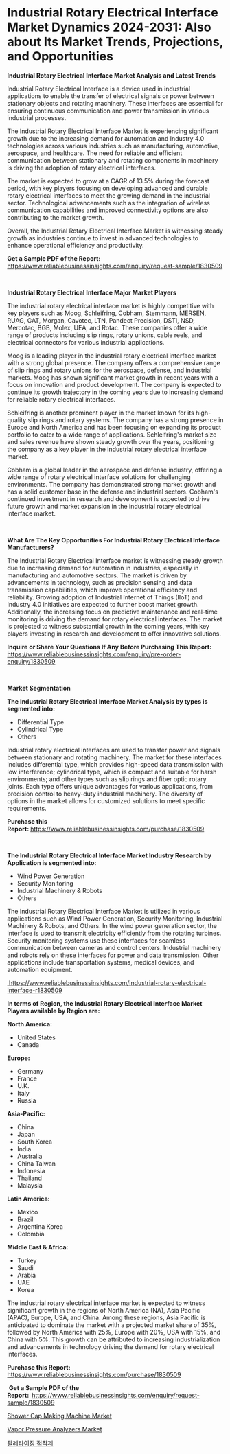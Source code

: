 <p><h1>Industrial Rotary Electrical Interface Market Dynamics 2024-2031: Also about Its Market Trends, Projections, and Opportunities</h1></p><p><strong>Industrial Rotary Electrical Interface Market Analysis and Latest Trends</strong></p>
<p><p>Industrial Rotary Electrical Interface is a device used in industrial applications to enable the transfer of electrical signals or power between stationary objects and rotating machinery. These interfaces are essential for ensuring continuous communication and power transmission in various industrial processes.</p><p>The Industrial Rotary Electrical Interface Market is experiencing significant growth due to the increasing demand for automation and Industry 4.0 technologies across various industries such as manufacturing, automotive, aerospace, and healthcare. The need for reliable and efficient communication between stationary and rotating components in machinery is driving the adoption of rotary electrical interfaces.</p><p>The market is expected to grow at a CAGR of 13.5% during the forecast period, with key players focusing on developing advanced and durable rotary electrical interfaces to meet the growing demand in the industrial sector. Technological advancements such as the integration of wireless communication capabilities and improved connectivity options are also contributing to the market growth.</p><p>Overall, the Industrial Rotary Electrical Interface Market is witnessing steady growth as industries continue to invest in advanced technologies to enhance operational efficiency and productivity.</p></p>
<p><strong>Get a Sample PDF of the Report:&nbsp;</strong> <a href="https://www.reliablebusinessinsights.com/enquiry/request-sample/1830509">https://www.reliablebusinessinsights.com/enquiry/request-sample/1830509</a></p>
<p>&nbsp;</p>
<p><strong>Industrial Rotary Electrical Interface Major Market Players</strong></p>
<p><p>The industrial rotary electrical interface market is highly competitive with key players such as Moog, Schleifring, Cobham, Stemmann, MERSEN, RUAG, GAT, Morgan, Cavotec, LTN, Pandect Precision, DSTI, NSD, Mercotac, BGB, Molex, UEA, and Rotac. These companies offer a wide range of products including slip rings, rotary unions, cable reels, and electrical connectors for various industrial applications.</p><p>Moog is a leading player in the industrial rotary electrical interface market with a strong global presence. The company offers a comprehensive range of slip rings and rotary unions for the aerospace, defense, and industrial markets. Moog has shown significant market growth in recent years with a focus on innovation and product development. The company is expected to continue its growth trajectory in the coming years due to increasing demand for reliable rotary electrical interfaces.</p><p>Schleifring is another prominent player in the market known for its high-quality slip rings and rotary systems. The company has a strong presence in Europe and North America and has been focusing on expanding its product portfolio to cater to a wide range of applications. Schleifring's market size and sales revenue have shown steady growth over the years, positioning the company as a key player in the industrial rotary electrical interface market.</p><p>Cobham is a global leader in the aerospace and defense industry, offering a wide range of rotary electrical interface solutions for challenging environments. The company has demonstrated strong market growth and has a solid customer base in the defense and industrial sectors. Cobham's continued investment in research and development is expected to drive future growth and market expansion in the industrial rotary electrical interface market.</p></p>
<p>&nbsp;</p>
<p><strong>What Are The Key Opportunities For Industrial Rotary Electrical Interface Manufacturers?</strong></p>
<p><p>The Industrial Rotary Electrical Interface market is witnessing steady growth due to increasing demand for automation in industries, especially in manufacturing and automotive sectors. The market is driven by advancements in technology, such as precision sensing and data transmission capabilities, which improve operational efficiency and reliability. Growing adoption of Industrial Internet of Things (IIoT) and Industry 4.0 initiatives are expected to further boost market growth. Additionally, the increasing focus on predictive maintenance and real-time monitoring is driving the demand for rotary electrical interfaces. The market is projected to witness substantial growth in the coming years, with key players investing in research and development to offer innovative solutions.</p></p>
<p><strong>Inquire or Share Your Questions If Any Before Purchasing This Report:</strong> <a href="https://www.reliablebusinessinsights.com/enquiry/pre-order-enquiry/1830509">https://www.reliablebusinessinsights.com/enquiry/pre-order-enquiry/1830509</a></p>
<p>&nbsp;</p>
<p><strong>Market Segmentation</strong></p>
<p><strong>The Industrial Rotary Electrical Interface Market Analysis by types is segmented into:</strong></p>
<p><ul><li>Differential Type</li><li>Cylindrical Type</li><li>Others</li></ul></p>
<p><p>Industrial rotary electrical interfaces are used to transfer power and signals between stationary and rotating machinery. The market for these interfaces includes differential type, which provides high-speed data transmission with low interference; cylindrical type, which is compact and suitable for harsh environments; and other types such as slip rings and fiber optic rotary joints. Each type offers unique advantages for various applications, from precision control to heavy-duty industrial machinery. The diversity of options in the market allows for customized solutions to meet specific requirements.</p></p>
<p><strong>Purchase this Report:&nbsp;</strong><a href="https://www.reliablebusinessinsights.com/purchase/1830509">https://www.reliablebusinessinsights.com/purchase/1830509</a></p>
<p>&nbsp;</p>
<p><strong>The Industrial Rotary Electrical Interface Market Industry Research by Application is segmented into:</strong></p>
<p><ul><li>Wind Power Generation</li><li>Security Monitoring</li><li>Industrial Machinery & Robots</li><li>Others</li></ul></p>
<p><p>The Industrial Rotary Electrical Interface Market is utilized in various applications such as Wind Power Generation, Security Monitoring, Industrial Machinery & Robots, and Others. In the wind power generation sector, the interface is used to transmit electricity efficiently from the rotating turbines. Security monitoring systems use these interfaces for seamless communication between cameras and control centers. Industrial machinery and robots rely on these interfaces for power and data transmission. Other applications include transportation systems, medical devices, and automation equipment.</p></p>
<p><a href="https://www.reliablebusinessinsights.com/industrial-rotary-electrical-interface-r1830509">&nbsp;https://www.reliablebusinessinsights.com/industrial-rotary-electrical-interface-r1830509</a></p>
<p><strong>In terms of Region, the Industrial Rotary Electrical Interface Market Players available by Region are:</strong></p>
<p>
    <p> <strong> North America: </strong>
        <ul>
            <li>United States</li>
            <li>Canada</li>
        </ul>
        </p> 
    <p> <strong> Europe: </strong>
        <ul>
            <li>Germany</li>
            <li>France</li>
            <li>U.K.</li>
            <li>Italy</li>
            <li>Russia</li>
        </ul>
        </p> 
    <p> <strong> Asia-Pacific: </strong>
        <ul>
            <li>China</li>
            <li>Japan</li>
            <li>South Korea</li>
            <li>India</li>
            <li>Australia</li>
            <li>China Taiwan</li>
            <li>Indonesia</li>
            <li>Thailand</li>
            <li>Malaysia</li>
        </ul>
        </p> 
    <p> <strong> Latin America: </strong>
        <ul>
            <li>Mexico</li>
            <li>Brazil</li>
            <li>Argentina Korea</li>
            <li>Colombia</li>
        </ul>
        </p> 
    <p> <strong> Middle East & Africa: </strong>
        <ul>
            <li>Turkey</li>
            <li>Saudi</li>
            <li>Arabia</li>
            <li>UAE</li>
            <li>Korea</li>
        </ul>
    </p>
    </p>
<p><p>The industrial rotary electrical interface market is expected to witness significant growth in the regions of North America (NA), Asia Pacific (APAC), Europe, USA, and China. Among these regions, Asia Pacific is anticipated to dominate the market with a projected market share of 35%, followed by North America with 25%, Europe with 20%, USA with 15%, and China with 5%. This growth can be attributed to increasing industrialization and advancements in technology driving the demand for rotary electrical interfaces.</p></p>
<p><strong>Purchase this Report: </strong><a href="https://www.reliablebusinessinsights.com/purchase/1830509">https://www.reliablebusinessinsights.com/purchase/1830509</a></p>
<p>&nbsp;<strong>Get a Sample PDF of the Report:&nbsp;&nbsp;</strong><a href="https://www.reliablebusinessinsights.com/enquiry/request-sample/1830509">https://www.reliablebusinessinsights.com/enquiry/request-sample/1830509</a></p>
<p><strong></strong></p>
<p><p><a href="https://github.com/brentleyjimmiealvaradoz4l1rea/Market-Research-Report-List-3/blob/main/shower-cap-making-machine-market.md">Shower Cap Making Machine Market</a></p><p><a href="https://view.publitas.com/reportprime-1/insights-into-the-vapor-pressure-analyzers-market-market-players-market-size-geographical-regions-and-forecast-2024-2031/">Vapor Pressure Analyzers Market</a></p><p><a href="https://github.com/rick7624/Market-Research-Report-List-2/blob/main/6638980176054.md">팔레타이징 접착제</a></p></p>